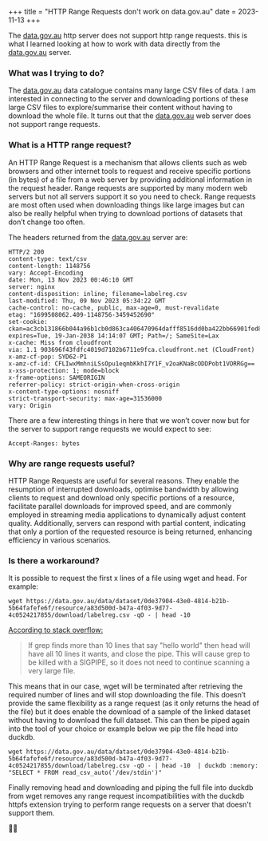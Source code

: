 +++
title = "HTTP Range Requests don't work on data.gov.au"
date = 2023-11-13
+++

The [data.gov.au](http://data.gov.au) http server does not support http range requests. this is what I learned looking at how to work with data directly from the [data.gov.au](http://data.gov.au) server.

### What was I trying to do?
The [data.gov.au](http://data.gov.au) data catalogue contains many large CSV files of data. I am interested in connecting to the server and downloading portions of these large CSV files to explore/summarise their content without having to download the whole file. It turns out that the [data.gov.au](http://data.gov.au) web server does not support range requests.

### What is a HTTP range request?
An HTTP Range Request is a mechanism that allows clients such as web browsers and other internet tools to request and receive specific portions (in bytes) of a file from a web server by providing additional information in the request header. Range requests are supported by many modern web servers but not all servers support it so you need to check. Range requests are most often used when downloading things like large images but can also be really helpful when trying to download portions of datasets that don’t change too often.

The headers returned from the [data.gov.au](http://data.gov.au) server are:

```
HTTP/2 200
content-type: text/csv
content-length: 1148756
vary: Accept-Encoding
date: Mon, 13 Nov 2023 00:46:10 GMT
server: nginx
content-disposition: inline; filename=labelreg.csv
last-modified: Thu, 09 Nov 2023 05:34:22 GMT
cache-control: no-cache, public, max-age=0, must-revalidate
etag: "1699508062.409-1148756-3459452690"
set-cookie: ckan=ac3cb131866b044a96b1cb0d863ca406470964dafff8516dd0ba422bb66901fed8f1fdbd; expires=Tue, 19-Jan-2038 14:14:07 GMT; Path=/; SameSite=Lax
x-cache: Miss from cloudfront
via: 1.1 903696f43fdfc4019d7102b6711e9fca.cloudfront.net (CloudFront)
x-amz-cf-pop: SYD62-P1
x-amz-cf-id: CFLIwxMmhniLSsOpu1eqmbKkhI7Y1F_v2oaKNaBcODDPobt1VORRGg==
x-xss-protection: 1; mode=block
x-frame-options: SAMEORIGIN
referrer-policy: strict-origin-when-cross-origin
x-content-type-options: nosniff
strict-transport-security: max-age=31536000
vary: Origin
```

There are a few interesting things in here that we won’t cover now but for the server to support range requests we would expect to see:

```
Accept-Ranges: bytes
```

### Why are range requests useful?
HTTP Range Requests are useful for several reasons. They enable the resumption of interrupted downloads, optimise bandwidth by allowing clients to request and download only specific portions of a resource, facilitate parallel downloads for improved speed, and are commonly employed in streaming media applications to dynamically adjust content quality. Additionally, servers can respond with partial content, indicating that only a portion of the requested resource is being returned, enhancing efficiency in various scenarios.

### Is there a workaround?
It is possible to request the first x lines of a file using wget and head. For example:

```
wget https://data.gov.au/data/dataset/0de37904-43e0-4814-b21b-5b64fafefe6f/resource/a83d500d-b47a-4f03-9d77-4c0524217855/download/labelreg.csv -qO - | head -10
```

[According to stack overflow:](https://unix.stackexchange.com/questions/29964/are-linux-utilities-smart-when-running-piped-commands/29976#29976)

> If grep finds more than 10 lines that say "hello world" then head will have all 10 lines it wants, and close the pipe. This will cause grep to be killed with a SIGPIPE, so it does not need to continue scanning a very large file.

This means that in our case, wget will be terminated after retrieving the required number of lines and will stop downloading the file. This doesn’t provide the same flexibility as a range request (as it only returns the head of the file) but it does enable the download of a sample of the linked dataset without having to download the full dataset. This can then be piped again into the tool of your choice or example below we pip the file head into duckdb.

```
wget https://data.gov.au/data/dataset/0de37904-43e0-4814-b21b-5b64fafefe6f/resource/a83d500d-b47a-4f03-9d77-4c0524217855/download/labelreg.csv -qO - | head -10  | duckdb :memory: "SELECT * FROM read_csv_auto('/dev/stdin')"
```

Finally removing head and downloading and piping the full file into duckdb from wget removes any range request incompatibilities with the duckdb httpfs extension trying to perform range requests on a server that doesn't support them.

👍🏻
